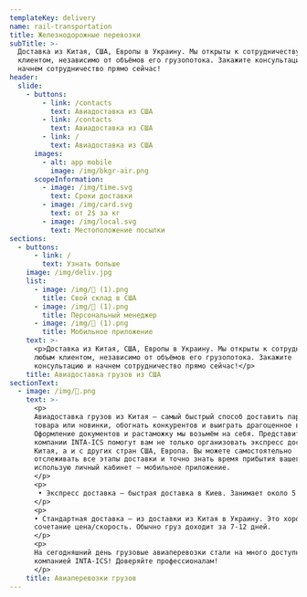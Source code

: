 ```yaml
---
templateKey: delivery
name: rail-transportation
title: Железнодорожные перевозки
subTitle: >-
  Доставка из Китая, США, Европы в Украину. Мы открыты к сотрудничеству с любым
  клиентом, независимо от объёмов его грузопотока. Закажите консультацию и
  начнем сотрудничество прямо сейчас!
header:
  slide:
    - buttons:
        - link: /contacts
          text: Авиадоставка из США
        - link: /contacts
          text: Авиадоставка из США
        - link: /
          text: Авиадоставка из США
      images:
        - alt: app mobile
          image: /img/bkgr-air.png
      scopeInformation:
        - image: /img/time.svg
          text: Сроки доставки
        - image: /img/card.svg
          text: от 2$ за кг
        - image: /img/local.svg
          text: Местоположение посылки
sections:
  - buttons:
      - link: /
        text: Узнать больше
    image: /img/deliv.jpg
    list:
      - image: /img/ (1).png
        title: Свой склад в США
      - image: /img/ (1).png
        title: Персональный менеджер
      - image: /img/ (1).png
        title: Мобильное приложение
    text: >-
      <p>Доставка из Китая, США, Европы в Украину. Мы открыты к сотрудничеству с
      любым клиентом, независимо от объёмов его грузопотока. Закажите
      консультацию и начнем сотрудничество прямо сейчас!</p>
    title: Авиадоставка грузов из США
sectionText:    
  - image: /img/.png
    text: >-
      <p>
      Авиадоставка грузов из Китая — самый быстрый способ доставить партию
      товара или новинки, обогнать конкурентов и выиграть драгоценное время.
      Оформление документов и растаможку мы возьмём на себя. Представители
      компании INTA-ICS помогут вам не только организовать экспресс доставку из
      Китая, а и с других стран США, Европа. Вы можете самостоятельно
      отслеживать все этапы доставки и точно знать время прибытия вашего груза
      использую личный кабинет – мобильное приложение.
      </p>
      <p>
       • Экспресс доставка — быстрая доставка в Киев. Занимает около 5 дней.
      </p>
      <p>
      • Стандартная доставка – из доставки из Китая в Украину. Это хорошее
      сочетание цена/скорость. Обычно груз доходит за 7-12 дней.
      </p>
      <p>
      На сегодняшний день грузовые авиаперевозки стали на много доступнее с
      компанией INTA-ICS! Доверяйте профессионалам!
      </p>
    title: Авиаперевозки грузов    
---
```



